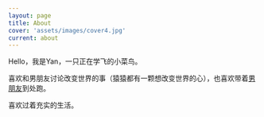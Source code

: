 ```yaml
---
layout: page
title: About
cover: 'assets/images/cover4.jpg'
current: about
---
```


Hello，我是Yan，一只正在学飞的小菜鸟。

喜欢和男朋友讨论改变世界的事（猿猿都有一颗想改变世界的心），也喜欢带着[男朋友](http://yerl.cn)到处跑。

喜欢过着充实的生活。